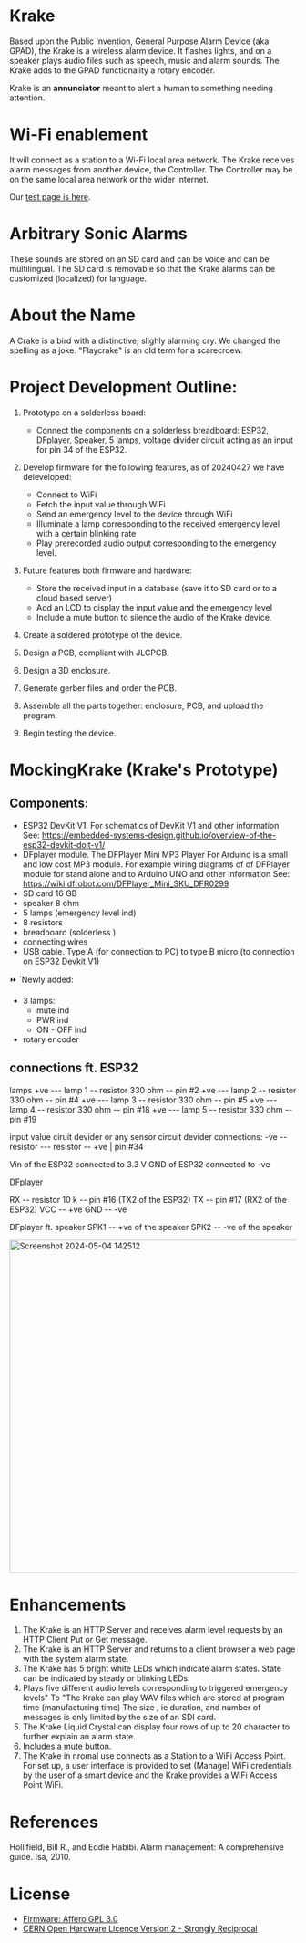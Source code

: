 # Krake
Based upon the Public Invention, General Purpose Alarm Device (aka GPAD), the Krake is a wireless alarm device. It flashes lights, and on a speaker plays audio files such as speech, music and alarm sounds. The Krake adds to the GPAD functionality a rotary encoder.

Krake is an **annunciator** meant to alert a human to something needing attention.

# Wi-Fi enablement
It will connect as a station to a Wi-Fi local area network.
The Krake receives alarm messages from another device, the Controller.
The Controller may be on the same local area network or the wider internet.

Our [test page is here](https://pubinv.github.io/krake/PMD_GPAD_API.html).

# Arbitrary Sonic Alarms
These sounds are stored on an SD card and can be voice and can be multilingual.
The SD card is removable so that the Krake alarms can be customized (localized) for language.


# About the Name

A Crake is a bird with a distinctive, slighly alarming cry. We changed the spelling as a joke.
"Flaycrake" is an old term for a scarecroew.


# Project Development Outline:

1. Prototype on a solderless board:
   - Connect the components on a solderless breadboard: ESP32, DFplayer, Speaker, 5 lamps, voltage divider circuit acting as an input for pin 34 of the ESP32.

2. Develop firmware for the following features, as of 20240427 we have deleveloped:
   - Connect to WiFi
   - Fetch the input value through WiFi
   - Send an emergency level to the device through WiFi
   - Illuminate a lamp corresponding to the received emergency level with a certain blinking rate
   - Play prerecorded audio output corresponding to the emergency level.

3. Future features both firmware and hardware:
   - Store the received input in a database (save it to SD card or to a cloud based server)
   - Add an LCD to display the input value and the emergency level
   - Include a mute button to silence the audio of the Krake device.

4. Create a soldered prototype of the device.

5. Design a PCB, compliant with JLCPCB.

6. Design a 3D enclosure.

7. Generate gerber files and order the PCB.

8. Assemble all the parts together: enclosure, PCB, and upload the program.

9. Begin testing the device.


# MockingKrake (Krake's Prototype)

## Components:
- ESP32 DevKit V1.  For schematics of DevKit V1 and other information See: https://embedded-systems-design.github.io/overview-of-the-esp32-devkit-doit-v1/
- DFplayer module.  The DFPlayer Mini MP3 Player For Arduino is a small and low cost MP3 module.  For example wiring diagrams of of DFPlayer module for stand alone and to Arduino UNO and other information See:  https://wiki.dfrobot.com/DFPlayer_Mini_SKU_DFR0299
- SD card 16 GB
- speaker 8 ohm
- 5 lamps (emergency level ind)
- 8 resistors
- breadboard (solderless )
- connecting wires
- USB cable.  Type A (for connection to PC) to type B micro (to connection on ESP32 Devkit V1)

:fast_forward:  `Newly added:
  -  3 lamps:
     -  mute ind
     -  PWR ind
     -  ON - OFF ind
   - rotary encoder

## connections ft. ESP32

lamps
+ve --- lamp 1 -- resistor 330 ohm -- pin #2
+ve --- lamp 2 -- resistor 330 ohm -- pin #4
+ve --- lamp 3 -- resistor 330 ohm -- pin #5
+ve --- lamp 4 -- resistor 330 ohm -- pin #18
+ve --- lamp 5 -- resistor 330 ohm -- pin #19

input value
ciruit devider or any sensor
circuit devider connections:
-ve -- resistor --- resistor -- +ve
               |
           pin #34

Vin of the ESP32 connected to 3.3 V
GND of ESP32 connected to -ve

DFplayer

RX -- resistor 10 k -- pin #16 (TX2 of the ESP32)
TX -- pin #17 (RX2 of the ESP32)
VCC -- +ve
GND -- -ve


DFplayer ft. speaker
SPK1 -- +ve of the speaker
SPK2 -- -ve of the speaker

<img width="584" alt="Screenshot 2024-05-04 142512" src=https://github.com/PubInv/krake/assets/133608369/39036a1a-d32f-441c-ad68-157c7b0dcb62>


  <!-- > KRAKE 20240511

<img width="626" alt="Screenshot 2024-06-02 093318" src="https://github.com/PubInv/krake/assets/133608369/825dbfa6-d195-47b9-9c5f-870838daa358">

>3D Frontview of the KRAKE PCBA

<img width="628" alt="image" src="https://github.com/PubInv/krake/assets/133608369/96d52ea8-1e95-4f58-8d42-c5fcf8986b38">

>3D backview of the KRAKE PCBA

### Kicanvas live view of current schematic:

[Schematic Link](https://kicanvas.org/?github=%22C%3A%5CUsers%5CLaptop+Pro%5COneDrive%5CDesktop%5CPPF%5CPbF%5C4pi%5Ckrake%5CKrake_V1%5CKrake_V1.kicad_sch%22)

### Kicanvas live view of current PCBA:

[PCBA LINK](https://kicanvas.org/?github=https%3A%2F%2Fgithub.com%2FPubInv%2Fkrake%2Fblob%2Fmain%2FKrake_V1%2FKrake_V1.kicad_pro) " -->

# Enhancements

1. The Krake is an HTTP Server and receives alarm level requests by an HTTP Client Put or Get message.
2. The Krake is an HTTP Server and returns to a client browser a web page with the system alarm state.
3. The Krake has 5 bright white LEDs which indicate alarm states. State can be indicated by steady or blinking LEDs.
4. Plays five different audio levels corresponding to triggered emergency levels" To "The Krake can play WAV files which are stored at program time (manufacturing time) The size , ie duration, and number of messages is only limited by the size of an SDI card.
5. The Krake Liquid Crystal can display four rows of up to 20 character to further explain an alarm state.
6. Includes a mute button.
7. The Krake in nromal use connects as a Station to a WiFi Access Point. For set up, a user interface is provided to set (Manage) WiFi credentials by the user of a smart device and the Krake provides a WiFi Access Point WiFi.


# References

Hollifield, Bill R., and Eddie Habibi. Alarm management: A comprehensive guide. Isa, 2010.

# License

* [Firmware: Affero GPL 3.0](https://www.gnu.org/licenses/agpl-3.0.en.html#license-text)
* [CERN Open Hardware Licence Version 2 - Strongly Reciprocal](https://ohwr.org/cern_ohl_s_v2.txt)
